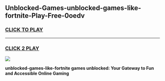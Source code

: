 
## Unblocked-Games-unblocked-games-like-fortnite-Play-Free-0oedv
<h3>
<a href="https://premium76.site?title=unblocked-games-like-fortnite&ref=23A">CLICK TO PLAY</a></h3>
<hr>

<h3>
<a href="https://premium76.site?title=unblocked-games-like-fortnite&ref=23A">CLICK 2 PLAY</a>
  
</h3>

<a href="https://premium76.site?title=unblocked-games-like-fortnite&ref=23A"><img src="https://clearcache.store/games.png"></a>


**unblocked-games-like-fortnite games unblocked: Your Gateway to Fun and Accessible Online Gaming**
